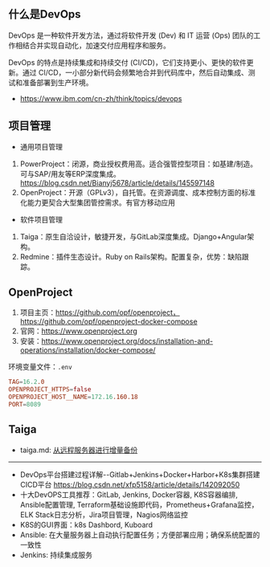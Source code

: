 ## 什么是DevOps

DevOps 是一种软件开发方法，通过将软件开发 (Dev) 和 IT 运营 (Ops) 团队的工作相结合并实现自动化，加速交付应用程序和服务。

DevOps 的特点是持续集成和持续交付 (CI/CD)，它们支持更小、更快的软件更新。通过 CI/CD，一小部分新代码会频繁地合并到代码库中，然后自动集成、测试和准备部署到生产环境。

- https://www.ibm.com/cn-zh/think/topics/devops


## 项目管理

- 通用项目管理
1. PowerProject：闭源，商业授权费用高。适合强管控型项目：如基建/制造。可与SAP/用友等ERP深度集成。https://blog.csdn.net/Bianyj5678/article/details/145597148
2. OpenProject：开源（GPLv3），自托管。在资源调度、成本控制方面的标准化能力更契合大型集团管控需求。有官方移动应用

- 软件项目管理
1. Taiga：原生自洽设计，敏捷开发，与GitLab深度集成。Django+Angular架构。
2. Redmine：插件生态设计。Ruby on Rails架构。配置复杂，优势：缺陷跟踪。


## OpenProject

1. 项目主页：https://github.com/opf/openproject，https://github.com/opf/openproject-docker-compose
2. 官网：https://www.openproject.org
3. 安装：https://www.openproject.org/docs/installation-and-operations/installation/docker-compose/

环境变量文件：`.env` 
```conf
TAG=16.2.0
OPENPROJECT_HTTPS=false
OPENPROJECT_HOST__NAME=172.16.160.18
PORT=8089
```

## Taiga

- taiga.md: [从远程服务器进行增量备份](taiga/taiga.md)

------------

- DevOps平台搭建过程详解--Gitlab+Jenkins+Docker+Harbor+K8s集群搭建CICD平台 https://blog.csdn.net/xfp5158/article/details/142092050
- 十大DevOPS工具推荐：GitLab, Jenkins, Docker容器, K8S容器编排, Ansible配置管理, Terraform基础设施即代码，Prometheus+Grafana监控，ELK Stack日志分析，Jira项目管理，Nagios网络监控
- K8S的GUI界面：k8s Dashbord, Kuboard
- Ansible: 在大量服务器上自动执行配置任务；方便部署应用；确保系统配置的一致性
- Jenkins: 持续集成服务
